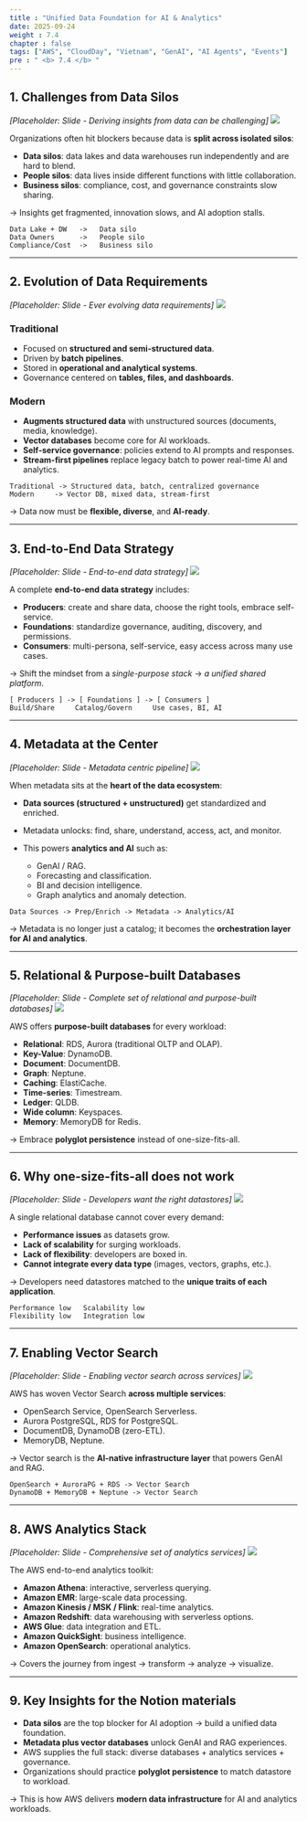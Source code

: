 ```yaml
---
title : "Unified Data Foundation for AI & Analytics"
date: 2025-09-24
weight : 7.4
chapter : false
tags: ["AWS", "CloudDay", "Vietnam", "GenAI", "AI Agents", "Events"]
pre : " <b> 7.4 </b> "
---
```


## 1. Challenges from Data Silos

*[Placeholder: Slide - Deriving insights from data can be challenging]*
![](DerivingInsightsFromDataCanBeChallenging.jpg)

Organizations often hit blockers because data is **split across isolated silos**:

* **Data silos**: data lakes and data warehouses run independently and are hard to blend.
* **People silos**: data lives inside different functions with little collaboration.
* **Business silos**: compliance, cost, and governance constraints slow sharing.

-> Insights get fragmented, innovation slows, and AI adoption stalls.

```cli
Data Lake + DW   ->   Data silo
Data Owners      ->   People silo
Compliance/Cost  ->   Business silo
```

---

## 2. Evolution of Data Requirements

*[Placeholder: Slide - Ever evolving data requirements]*
![](EverEvolvingDataRequirements.jpg)

### Traditional

* Focused on **structured and semi-structured data**.
* Driven by **batch pipelines**.
* Stored in **operational and analytical systems**.
* Governance centered on **tables, files, and dashboards**.

### Modern

* **Augments structured data** with unstructured sources (documents, media, knowledge).
* **Vector databases** become core for AI workloads.
* **Self-service governance**: policies extend to AI prompts and responses.
* **Stream-first pipelines** replace legacy batch to power real-time AI and analytics.

```cli
Traditional -> Structured data, batch, centralized governance
Modern     -> Vector DB, mixed data, stream-first
```

-> Data now must be **flexible, diverse**, and **AI-ready**.

---

## 3. End-to-End Data Strategy

*[Placeholder: Slide - End-to-end data strategy]*
![](End-to-endDataStrategy.jpg)

A complete **end-to-end data strategy** includes:

* **Producers**: create and share data, choose the right tools, embrace self-service.
* **Foundations**: standardize governance, auditing, discovery, and permissions.
* **Consumers**: multi-persona, self-service, easy access across many use cases.

-> Shift the mindset from a *single-purpose stack* -> *a unified shared platform*.

```cli
[ Producers ] -> [ Foundations ] -> [ Consumers ]
Build/Share     Catalog/Govern     Use cases, BI, AI
```

---

## 4. Metadata at the Center

*[Placeholder: Slide - Metadata centric pipeline]*
![](MetadataCentricPipeline.jpg)

When metadata sits at the **heart of the data ecosystem**:

* **Data sources (structured + unstructured)** get standardized and enriched.
* Metadata unlocks: find, share, understand, access, act, and monitor.
* This powers **analytics and AI** such as:

  * GenAI / RAG.
  * Forecasting and classification.
  * BI and decision intelligence.
  * Graph analytics and anomaly detection.

```cli
Data Sources -> Prep/Enrich -> Metadata -> Analytics/AI
```

-> Metadata is no longer just a catalog; it becomes the **orchestration layer for AI and analytics**.

---

## 5. Relational & Purpose-built Databases

*[Placeholder: Slide - Complete set of relational and purpose-built databases]*
![](CompleteSetOfRelationalAndPurpose-builtDatabases.jpg)

AWS offers **purpose-built databases** for every workload:

* **Relational**: RDS, Aurora (traditional OLTP and OLAP).
* **Key-Value**: DynamoDB.
* **Document**: DocumentDB.
* **Graph**: Neptune.
* **Caching**: ElastiCache.
* **Time-series**: Timestream.
* **Ledger**: QLDB.
* **Wide column**: Keyspaces.
* **Memory**: MemoryDB for Redis.

-> Embrace **polyglot persistence** instead of one-size-fits-all.

---

## 6. Why one-size-fits-all does not work

*[Placeholder: Slide - Developers want the right datastores]*
![](DevelopersWantTheRightDatastores.jpg)

A single relational database cannot cover every demand:

* **Performance issues** as datasets grow.
* **Lack of scalability** for surging workloads.
* **Lack of flexibility**: developers are boxed in.
* **Cannot integrate every data type** (images, vectors, graphs, etc.).

-> Developers need datastores matched to the **unique traits of each application**.

```cli
Performance low   Scalability low
Flexibility low   Integration low
```

---

## 7. Enabling Vector Search

*[Placeholder: Slide - Enabling vector search across services]*
![](EnablingVectorSearchAcrossServices.jpg)

AWS has woven Vector Search **across multiple services**:

* OpenSearch Service, OpenSearch Serverless.
* Aurora PostgreSQL, RDS for PostgreSQL.
* DocumentDB, DynamoDB (zero-ETL).
* MemoryDB, Neptune.

-> Vector search is the **AI-native infrastructure layer** that powers GenAI and RAG.

```cli
OpenSearch + AuroraPG + RDS -> Vector Search
DynamoDB + MemoryDB + Neptune -> Vector Search
```

---

## 8. AWS Analytics Stack

*[Placeholder: Slide - Comprehensive set of analytics services]*
![](ComprehensiveSetOfAnalyticsServices.jpg)

The AWS end-to-end analytics toolkit:

* **Amazon Athena**: interactive, serverless querying.
* **Amazon EMR**: large-scale data processing.
* **Amazon Kinesis / MSK / Flink**: real-time analytics.
* **Amazon Redshift**: data warehousing with serverless options.
* **AWS Glue**: data integration and ETL.
* **Amazon QuickSight**: business intelligence.
* **Amazon OpenSearch**: operational analytics.

-> Covers the journey from ingest -> transform -> analyze -> visualize.

---

## 9. Key Insights for the Notion materials

* **Data silos** are the top blocker for AI adoption -> build a unified data foundation.
* **Metadata plus vector databases** unlock GenAI and RAG experiences.
* AWS supplies the full stack: diverse databases + analytics services + governance.
* Organizations should practice **polyglot persistence** to match datastore to workload.

-> This is how AWS delivers **modern data infrastructure** for AI and analytics workloads.

